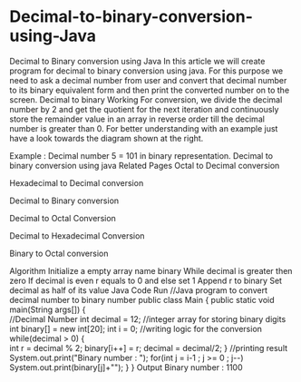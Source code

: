 # Decimal-to-binary-conversion-using-Java

Decimal to Binary conversion using Java
In this article we will create program for decimal to binary conversion using java. For this purpose we need to ask a decimal number from user and convert that decimal number to its binary equivalent form and then print the converted number on to the screen.
Decimal to binary
Working
For conversion, we divide the decimal number by 2 and get the quotient 
for the next iteration and continuously store the remainder value in an 
array in reverse order till the decimal number is greater than 0. For better understanding with an example just have a look towards the diagram 
shown at the right.

Example : Decimal number 5 = 101 in binary representation.
Decimal to binary conversion using java
Related Pages
Octal to Decimal conversion

Hexadecimal to Decimal conversion

Decimal to Binary conversion

Decimal to Octal Conversion

Decimal to Hexadecimal Conversion

Binary to Octal conversion

Algorithm
Initialize a empty array name binary
While decimal is greater then zero
If decimal is even r equals to 0 and else set 1
Append r to binary
Set decimal as half of its value
Java Code
Run
//Java program to convert decimal number to binary number
public class Main
{
	public static void main(String args[])
	{   
		//Decimal Number
		int decimal = 12;
		//integer array for storing binary digits 
		int binary[] = new int[20];
		int i = 0; 
		//writing logic for the conversion 
		while(decimal > 0)
		{       
			int r = decimal % 2;
			binary[i++] = r;
			decimal = decimal/2;
		}
		//printing result
		System.out.print("Binary number : ");
		for(int j = i-1 ; j >= 0 ; j--)
		System.out.print(binary[j]+"");
	}
}
Output
Binary number : 1100
